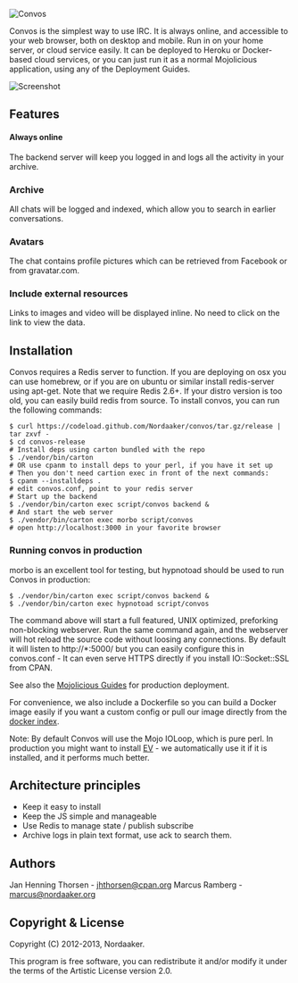 ![Convos](http://convos.by/images/logo.png)

Convos is the simplest way to use IRC. It is always online, and accessible to your web browser, both on desktop and mobile. Run in on your home server, or cloud service easily. It can be deployed to Heroku or Docker-based cloud services, or you can just run it as a normal Mojolicious application, using any of the Deployment Guides.

![Screenshot](http://convos.by/images/screenshot.jpg)

## Features 
#### Always online
The backend server will keep you logged in and logs all the activity in your archive.

### Archive
All chats will be logged and indexed, which allow you to search in earlier conversations.

### Avatars
The chat contains profile pictures which can be retrieved from Facebook or from gravatar.com.

### Include external resources
Links to images and video will be displayed inline. No need to click on the link to view the data.

## Installation
Convos requires a Redis server to function. If you are deploying on osx you can use homebrew, or if you are on ubuntu or similar install redis-server using apt-get. Note that we require Redis 2.6+. If your distro version is too old, you can easily build redis from source.
To install convos, you can run the following commands:

    $ curl https://codeload.github.com/Nordaaker/convos/tar.gz/release | tar zxvf -
    $ cd convos-release
    # Install deps using carton bundled with the repo 
    $ ./vendor/bin/carton
    # OR use cpanm to install deps to your perl, if you have it set up
    # Then you don't need cartion exec in front of the next commands:
    $ cpanm --installdeps .
    # edit convos.conf, point to your redis server
    # Start up the backend
    $ ./vendor/bin/carton exec script/convos backend &
    # And start the web server
    $ ./vendor/bin/carton exec morbo script/convos
    # open http://localhost:3000 in your favorite browser

### Running convos in production

morbo is an excellent tool for testing, but hypnotoad should be used to run Convos in production:

    $ ./vendor/bin/carton exec script/convos backend &
    $ ./vendor/bin/carton exec hypnotoad script/convos

The command above will start a full featured, UNIX optimized, preforking non-blocking webserver. Run the same command again, and the webserver will hot reload the source code without loosing any connections. By default it will listen to http://*:5000/ but you can easily configure this in convos.conf - It can even serve HTTPS directly if you install IO::Socket::SSL from CPAN.

See also the [Mojolicious Guides](http://mojolicio.us/perldoc/Mojolicious/Guides/Cookbook#DEPLOYMENT) for production deployment.

For convenience, we also include a Dockerfile so you can build a Docker image easily if you want a custom config or  pull our image directly from the [docker index](https://index.docker.io/u/nordaaker/convos/).

Note: By default Convos will use the Mojo IOLoop, which is pure perl. In production you might want to install [EV](https://metacpan.org/release/EV) - we automatically use it if it is installed, and it performs much better.

## Architecture principles
* Keep it easy to install
* Keep the JS simple and manageable
* Use Redis to manage state / publish subscribe
* Archive logs in plain text format, use ack to search them.


## Authors 
Jan Henning Thorsen - jhthorsen@cpan.org
Marcus Ramberg - marcus@nordaaker.org

## Copyright & License
Copyright (C) 2012-2013, Nordaaker.

This program is free software, you can redistribute it and/or modify it under the terms of the Artistic License version 2.0.
